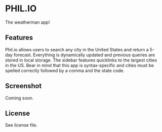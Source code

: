 # PHIL.IO
The weatherman app!

## Features
Phil.io allows users to search any city in the United States and return a 5-day forecast.  Everything is dynamically updated and previous queries are stored in local storage.  The sidebar features quicklinks to the largest cities in the US.  Bear in mind that this app is syntax-specific and cities must be spelled correctly followed by a comma and the state code.

## Screenshot
Coming soon.

## License
See license file.
